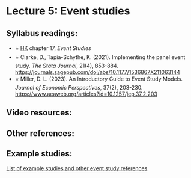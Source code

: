 # Lecture 5: Event studies

## Syllabus readings:

* :star: [HK](https://theeffectbook.net/) chapter 17, *Event Studies*
* :star: Clarke, D., Tapia-Schythe, K. (2021). Implementing the panel event study. *The Stata Journal*, 21(4), 853-884. https://journals.sagepub.com/doi/abs/10.1177/1536867X211063144
* :star: Miller, D. L. (2023). An Introductory Guide to Event Study Models. *Journal of Economic Perspectives*, 37(2), 203-230. https://www.aeaweb.org/articles?id=10.1257/jep.37.2.203

## Video resources:


## Other references:


## Example studies:

[List of example studies and other event study references]()
